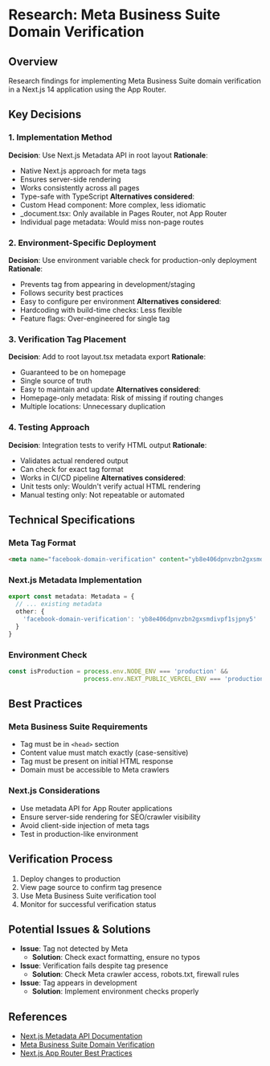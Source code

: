 # Research: Meta Business Suite Domain Verification

## Overview
Research findings for implementing Meta Business Suite domain verification in a Next.js 14 application using the App Router.

## Key Decisions

### 1. Implementation Method
**Decision**: Use Next.js Metadata API in root layout
**Rationale**:
- Native Next.js approach for meta tags
- Ensures server-side rendering
- Works consistently across all pages
- Type-safe with TypeScript
**Alternatives considered**:
- Custom Head component: More complex, less idiomatic
- _document.tsx: Only available in Pages Router, not App Router
- Individual page metadata: Would miss non-page routes

### 2. Environment-Specific Deployment
**Decision**: Use environment variable check for production-only deployment
**Rationale**:
- Prevents tag from appearing in development/staging
- Follows security best practices
- Easy to configure per environment
**Alternatives considered**:
- Hardcoding with build-time checks: Less flexible
- Feature flags: Over-engineered for single tag

### 3. Verification Tag Placement
**Decision**: Add to root layout.tsx metadata export
**Rationale**:
- Guaranteed to be on homepage
- Single source of truth
- Easy to maintain and update
**Alternatives considered**:
- Homepage-only metadata: Risk of missing if routing changes
- Multiple locations: Unnecessary duplication

### 4. Testing Approach
**Decision**: Integration tests to verify HTML output
**Rationale**:
- Validates actual rendered output
- Can check for exact tag format
- Works in CI/CD pipeline
**Alternatives considered**:
- Unit tests only: Wouldn't verify actual HTML rendering
- Manual testing only: Not repeatable or automated

## Technical Specifications

### Meta Tag Format
```html
<meta name="facebook-domain-verification" content="yb8e406dpnvzbn2gxsmdivpf1sjpny5" />
```

### Next.js Metadata Implementation
```typescript
export const metadata: Metadata = {
  // ... existing metadata
  other: {
    'facebook-domain-verification': 'yb8e406dpnvzbn2gxsmdivpf1sjpny5'
  }
}
```

### Environment Check
```typescript
const isProduction = process.env.NODE_ENV === 'production' &&
                     process.env.NEXT_PUBLIC_VERCEL_ENV === 'production';
```

## Best Practices

### Meta Business Suite Requirements
- Tag must be in `<head>` section
- Content value must match exactly (case-sensitive)
- Tag must be present on initial HTML response
- Domain must be accessible to Meta crawlers

### Next.js Considerations
- Use metadata API for App Router applications
- Ensure server-side rendering for SEO/crawler visibility
- Avoid client-side injection of meta tags
- Test in production-like environment

## Verification Process
1. Deploy changes to production
2. View page source to confirm tag presence
3. Use Meta Business Suite verification tool
4. Monitor for successful verification status

## Potential Issues & Solutions
- **Issue**: Tag not detected by Meta
  - **Solution**: Check exact formatting, ensure no typos
- **Issue**: Verification fails despite tag presence
  - **Solution**: Check Meta crawler access, robots.txt, firewall rules
- **Issue**: Tag appears in development
  - **Solution**: Implement environment checks properly

## References
- [Next.js Metadata API Documentation](https://nextjs.org/docs/app/api-reference/functions/generate-metadata)
- [Meta Business Suite Domain Verification](https://www.facebook.com/business/help/286768115176155)
- [Next.js App Router Best Practices](https://nextjs.org/docs/app/building-your-application)